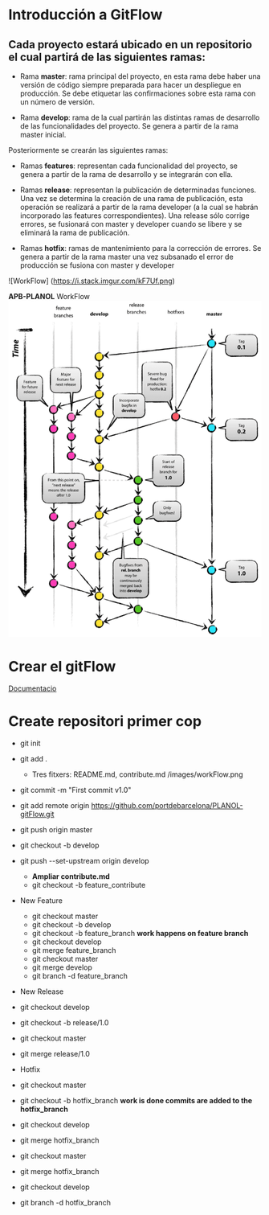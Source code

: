 # Introducción a GitFlow 

 

## Cada proyecto estará ubicado en un repositorio el cual partirá de las siguientes ramas: 

 
- Rama **master**: rama principal del proyecto, en esta rama debe haber una versión de código siempre preparada para hacer un despliegue en producción. Se debe etiquetar las confirmaciones sobre esta rama con un número de versión. 

- Rama **develop**: rama de la cual partirán las distintas ramas de desarrollo de las funcionalidades del proyecto. Se genera a partir de la rama master inicial. 

 
Posteriormente se crearán las siguientes ramas: 

 
- Ramas **features**: representan cada funcionalidad del proyecto, se genera a partir de la rama de desarrollo y se integrarán con ella. 

- Ramas **release**: representan la publicación de determinadas funciones. Una vez se determina la creación de una rama de publicación, esta operación se realizará a partir de la rama developer (a la cual se habrán incorporado las features correspondientes). Una release sólo corrige errores, se fusionará con master y developer cuando se libere y se eliminará la rama de publicación. 

- Ramas **hotfix**: ramas de mantenimiento para la corrección de errores. Se genera a partir de la rama master una vez subsanado el error de producción se fusiona con master y developer 

 
![WorkFlow] (https://i.stack.imgur.com/kF7Uf.png) 

**APB-PLANOL** WorkFlow
<img src=/images/workFlow.png alt="APB-PLANOL workFlow">

# Crear el gitFlow
 [Documentacio](https://www.atlassian.com/git/tutorials/comparing-workflows/gitflow-workflow)

# Create repositori primer cop
- git init
- git add .
  - Tres fitxers: README.md, contribute.md /images/workFlow.png
- git commit -m "First commit v1.0"
- git add remote origin https://github.com/portdebarcelona/PLANOL-gitFlow.git
- git push origin master
- git checkout -b develop
- git push --set-upstream origin develop
  - **Ampliar contribute.md**
  - git checkout -b feature_contribute

- New Feature
  - git checkout master
  - git checkout -b develop
  - git checkout -b feature_branch
  **work happens on feature branch**
  - git checkout develop
  - git merge feature_branch
  - git checkout master
  - git merge develop
  - git branch -d feature_branch

 - New Release
  - git checkout develop
  - git checkout -b release/1.0
  - git checkout master
  - git merge release/1.0

 - Hotfix
  - git checkout master 
  - git checkout -b hotfix_branch 
    **work is done commits are added to the hotfix_branch** 
  - git checkout develop 
  - git merge hotfix_branch 
  - git checkout master 
  - git merge hotfix_branch
  - git checkout develop 
  - git branch -d hotfix_branch



